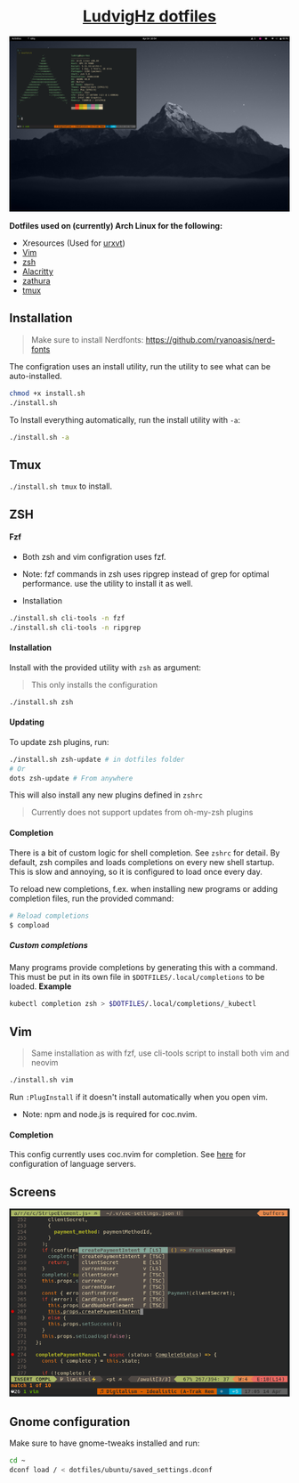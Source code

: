 <p align="center">
  <h1 align="center" style="text-decoration: underline;">LudvigHz dotfiles</h1>
</p>

<p align="center">
  <img src="./screenshots/arch-desktop.png" />
</p>

**Dotfiles used on (currently) Arch Linux for the following:**

- Xresources (Used for [urxvt](https://wiki.archlinux.org/index.php/Rxvt-unicode))
- [Vim](http://vim.org)
- [zsh](http://zsh.sourceforge.net)
- [Alacritty](https://github.com/jwilm/alacritty)
- [zathura](https://git.pwmt.org/pwmt/zathura)
- [tmux](https://github.com/tmux/tmux)

## Installation

> Make sure to install Nerdfonts: https://github.com/ryanoasis/nerd-fonts

The configration uses an install utility, run the utility to see what can be auto-installed.

```sh
chmod +x install.sh
./install.sh
```

To Install everything automatically, run the install utility with `-a`:

```sh
./install.sh -a
```

## Tmux

`./install.sh tmux` to install.

## ZSH

#### Fzf

- Both zsh and vim configration uses fzf.
- Note: fzf commands in zsh uses ripgrep instead of grep for optimal performance.
  use the utility to install it as well.

- Installation

```sh
./install.sh cli-tools -n fzf
./install.sh cli-tools -n ripgrep
```

#### Installation

Install with the provided utility with `zsh` as argument:

> This only installs the configuration

```sh
./install.sh zsh
```

#### Updating

To update zsh plugins, run:

```sh
./install.sh zsh-update # in dotfiles folder
# Or
dots zsh-update # From anywhere
```

This will also install any new plugins defined in `zshrc`

> Currently does not support updates from oh-my-zsh plugins

#### Completion

There is a bit of custom logic for shell completion. See `zshrc` for detail. By default, zsh
compiles and loads completions on every new shell startup. This is slow and annoying, so it is
configured to load once every day.

To reload new completions, f.ex. when installing new programs or
adding completion files, run the provided command:

```sh
# Reload completions
$ compload
```

##### Custom completions

Many programs provide completions by generating this with a command. This must be put in its own
file in `$DOTFILES/.local/completions` to be loaded.
**Example**

```sh
kubectl completion zsh > $DOTFILES/.local/completions/_kubectl
```

## Vim

> Same installation as with fzf, use cli-tools script to install both vim and neovim

```sh
./install.sh vim
```

Run `:PlugInstall` if it doesn't install automatically when you open vim.

- Note: npm and node.js is required for coc.nvim.

#### Completion

This config currently uses coc.nvim for completion.
See [here](https://github.com/neoclide/coc.nvim/wiki/Language-servers) for configuration of language
servers.

## Screens

<p align="center">
  <img width="600" src="./screenshots/vim-js.png" />
</p>

## Gnome configuration

Make sure to have gnome-tweaks installed and run:

```sh
cd ~
dconf load / < dotfiles/ubuntu/saved_settings.dconf
```
